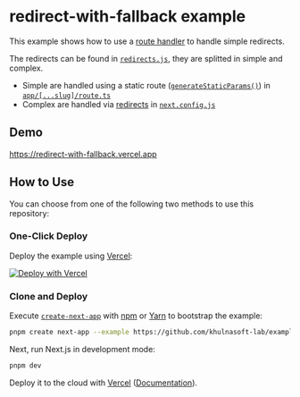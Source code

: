 # redirect-with-fallback example

This example shows how to use a [route handler](https://nextjs.org/docs/app/building-your-application/routing/router-handlers) to handle simple redirects.

The redirects can be found in [`redirects.js`](redirects.js), they are splitted in simple and complex.

- Simple are handled using a static route ([`generateStaticParams()`](https://nextjs.org/docs/app/api-reference/functions/generate-static-params)) in [`app/[...slug]/route.ts`](app/[...slug]/route.ts)
- Complex are handled via [redirects](https://nextjs.org/docs/app/api-reference/next-config-js/redirects) in [`next.config.js`](next.config.js)

## Demo

https://redirect-with-fallback.vercel.app

## How to Use

You can choose from one of the following two methods to use this repository:

### One-Click Deploy

Deploy the example using [Vercel](https://vercel.com?utm_source=github&utm_medium=readme&utm_campaign=vercel-examples):

[![Deploy with Vercel](https://vercel.com/button)](https://vercel.com/new/clone?repository-url=https://github.com/khulnasoft-lab/examples/tree/main/app-directory/redirect-with-fallback&project-name=redirect-with-fallback&repository-name=redirect-with-fallback)

### Clone and Deploy

Execute [`create-next-app`](https://github.com/khulnasoft-lab/next.js/tree/canary/packages/create-next-app) with [npm](https://docs.npmjs.com/cli/init) or [Yarn](https://yarnpkg.com/lang/en/docs/cli/create/) to bootstrap the example:

```bash
pnpm create next-app --example https://github.com/khulnasoft-lab/examples/tree/main/app-directory/redirect-with-fallback
```

Next, run Next.js in development mode:

```bash
pnpm dev
```

Deploy it to the cloud with [Vercel](https://vercel.com/new?utm_source=github&utm_medium=readme&utm_campaign=edge-middleware-eap) ([Documentation](https://nextjs.org/docs/deployment)).
